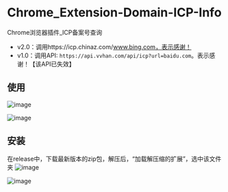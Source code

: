 # Chrome_Extension-Domain-ICP-Info
Chrome浏览器插件_ICP备案号查询
- v2.0：调用https://icp.chinaz.com/www.bing.com，表示感谢！
- v1.0：调用API: `https://api.vvhan.com/api/icp?url=baidu.com`。表示感谢！【该API已失效】

## 使用
![image](https://github.com/hi-unc1e/Chrome_Extension-Domain-ICP-Info/assets/67778054/5b7b7279-0021-4728-a88a-c87f92fd33f5)


![image](https://github.com/hi-unc1e/Chrome_Extension-Domain-ICP-Info/assets/67778054/2237f5b8-64b1-4f60-bc21-d1c87d0f8fee)

## 安装
在release中，下载最新版本的zip包，解压后，“加载解压缩的扩展”，选中该文件夹
![image](https://github.com/hi-unc1e/Chrome_Extension-Domain-ICP-Info/assets/67778054/714b2be3-d535-4987-b81e-c78ba735b44d)

![image](https://github.com/hi-unc1e/Chrome_Extension-Domain-ICP-Info/assets/67778054/dc1e2b82-f7bd-45b3-94a4-dd2e5ae98465)

